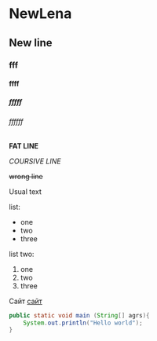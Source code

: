# NewLena
## New line
### fff
#### ffff
##### fffff
###### ffffff

**FAT LINE**

*COURSIVE LINE*

~~wrong line~~

Usual text

list:
* one
* two
* three

list two:
1. one
1. two
1. three

Сайт [сайт](https://www.youtube.com/watch?v=O7wF-chC-ms&list=PLqj7-hRTFl_oDMBjI_EstsFcDAwt-Arhs&index=2&t=327s&ab_channel=%D0%9F%D1%80%D0%BE%D0%B3%D1%80%D0%B0%D0%BC%D0%B0%D0%BD%D0%B8%D1%8F)

```java
public static void main (String[] agrs){
    System.out.println("Hello world");
}
```
